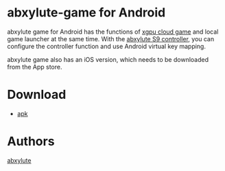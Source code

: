 # abxylute-game for Android

abxylute game for Android has the functions of [xgpu cloud game](https://www.xbox.com/en-us/play) and local game launcher at the same time. 
With the [abxylute S9 controller](https://www.kickstarter.com/projects/abxylute/abxylute-s9-mobile-controller-snap-stretch-and-play), you can configure the controller function and use Android virtual key mapping.

abxylute game also has an iOS version, which needs to be downloaded from the App store.

# Download
- [apk](https://github.com/abxylute-host/abxylute-game/releases/tag/v1.1)

# Authors
[abxylute](https://abxylute.com/)
